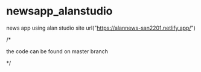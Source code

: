 # newsapp_alanstudio
news app using alan studio site url("https://alannews-san2201.netlify.app/")


/*

the code can be found on master branch

*/
